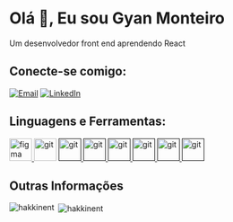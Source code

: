 # Olá 👋, Eu sou Gyan Monteiro
Um desenvolvedor front end aprendendo React

## Conecte-se comigo:
[![Email](https://img.shields.io/badge/Email-E5E0F5?style=for-the-badge&logo=microsoft-outlook&logoColor=0065BD)](mailto:gyanmonteiro229@hotmail.com)
[![LinkedIn](https://img.shields.io/badge/LinkedIn-E5E0F5?style=for-the-badge&logo=linkedin&logoColor=0E76A8)](https://www.linkedin.com/in/gyanmonteiro/)

## Linguagens e Ferramentas:
<p align="left"> 
<a href="https://dart.dev" target="_blank" rel="noreferrer"> <img src="https://www.vectorlogo.zone/logos/figma/figma-icon.svg" alt="figma" width="40" height="40"/> </a> 
<a href="https://git-scm.com/" target="_blank" rel="noreferrer"> <img src="https://www.vectorlogo.zone/logos/git-scm/git-scm-icon.svg" alt="git" width="40" height="40"/></a> 
<a href="" target="_blank" rel="noreferrer"> <img src="https://www.vectorlogo.zone/logos/w3_html5/w3_html5-icon.svg" alt="git" width="40" height="40"/> </a>
<a href="" target="_blank" rel="noreferrer"> <img src="https://www.vectorlogo.zone/logos/w3_css/w3_css-icon.svg" alt="git" width="40" height="40"/> </a>
<a href="" target="_blank" rel="noreferrer"> <img src="https://www.vectorlogo.zone/logos/javascript/javascript-icon.svg" alt="git" width="40" height="40"/> </a>
<a href="" target="_blank" rel="noreferrer"> <img src="https://www.vectorlogo.zone/logos/python/python-icon.svg" alt="git" width="40" height="40"/> </a>
<a href="" target="_blank" rel="noreferrer"> <img src="https://www.vectorlogo.zone/logos/php/php-icon.svg" alt="git" width="40" height="40"/> </a>
<a href="" target="_blank" rel="noreferrer"> <img src="https://www.vectorlogo.zone/logos/reactjs/reactjs-icon.svg" alt="git" width="40" height="40"/> </a>
</p>


## Outras Informações
<p><img align="left" src="https://github-readme-stats.vercel.app/api/top-langs?username=GyanMonteiro&show_icons=true&locale=en&layout=compact" alt="hakkinent" /></p>

<p>&nbsp;<img align="center" src="https://github-readme-stats.vercel.app/api?username=GyanMonteiro&show_icons=true&locale=en" alt="hakkinent" /></p>